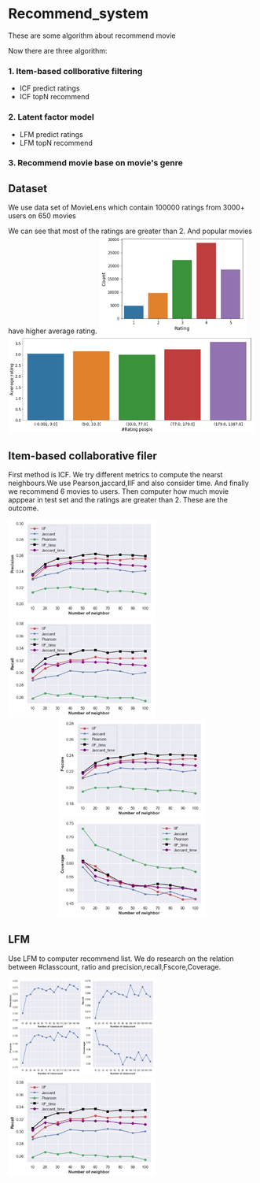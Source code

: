 # Recommend_system
These are some algorithm about recommend movie

Now there are three algorithm:

### 1. Item-based collborative filtering
* ICF predict ratings
* ICF topN recommend

### 2. Latent factor model
* LFM predict ratings
* LFM topN recommend
  
### 3. Recommend movie base on movie's genre

## Dataset
We use data set of MovieLens which contain 100000 ratings from 3000+ users on 650 movies

We can see that most of the ratings are greater than 2. And popular movies have higher average rating.
<img src="rating_count.png" width=300 height=200>
<img src="rating_people.png" width=500 height=200>


## Item-based collaborative filer
First method is ICF. We try different metrics to compute the nearst neighbours.We use Pearson,jaccard,IIF and also consider time. And finally we recommend 6 movies to users. Then computer how much movie apppear in test set and the ratings are greater than 2. These are the outcome.
<div align=centre><img src="ICF_precision.png" width=300 height=200><img src="ICF_recall.png" width=300 height=200></div>
<div align=center><img src="ICF_Fscore.png" width=300 height=200><img src="ICF_coverage.png" width=300 height=200></div>

## LFM
Use LFM to computer recommend list. We do research on the relation between #classcount, ratio and precision,recall,Fscore,Coverage.
<div align=centre><img src="LFM_classcount.png" width=300 height=200><img src="ICF_recall.png" width=300 height=200></div>



